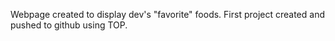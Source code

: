 Webpage created to display dev's "favorite" foods. First project created and pushed to github using TOP.